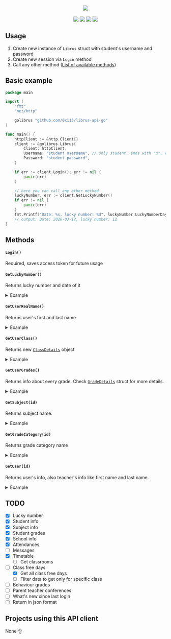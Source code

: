 <h1 align="center">
	<img src="https://imgur.com/XDq2eiP.png">
</h1>
<p align="center">
<img src="https://travis-ci.com/0x113/librus-api-go.svg?branch=master">
<img src="https://img.shields.io/codefactor/grade/github/0x113/librus-api-go/master">
<img src="https://img.shields.io/github/repo-size/0x113/librus-api-go">
<img src="https://img.shields.io/github/go-mod/go-version/0x113/librus-api-go">
</p>

## Usage
1. Create new instance of `Librus` struct with student's username and password
2. Create new session via `Login` method
3. Call any other method ([List of available methods](#methods))

## Basic example
```go
package main

import (
	"fmt"
	"net/http"

	golibrus "github.com/0x113/librus-api-go"
)

func main() {
	httpClient := &http.Client{}
	client := &golibrus.Librus{
		Client: httpClient,
		Username: "student username", // only student, ends with "u", e.g. "1111111u"
		Password: "student password",
	}

	if err := client.Login(); err != nil {
		panic(err)
	}

	// here you can call any other method
	luckyNumber, err := client.GetLuckyNumber()
	if err != nil {
		panic(err)
	}
	fmt.Printf("Date: %s, lucky number: %d", luckyNumber.LuckyNumberDay, luckyNumber.LuckyNumber)
	// output: Date: 2020-03-12, lucky number: 12
}
```

## Methods <a name="methods"></a>

#### `Login()` 
Required, saves access token for future usage

####  `GetLuckyNumber()`
Returns lucky number and date of it
<details>
<summary>Example</summary>
<p>

```go
// CREATE SESSION BEFORE [see basic example for details]
luckyNumber, err := client.GetLuckyNumber()
if err != nil {
	panic(err)
}
fmt.Printf("Date: %s, lucky number: %d", luckyNumber.LuckyNumberDay, luckyNumber.LuckyNumber)
// output: Date: 2020-03-12, lucky number: 12
```

</p>
</details>

#### `GetUserRealName()`
Returns user's first and last name
<details>
<summary>Example</summary>
<p>

```go
// CREATE SESSION BEFORE [see basic example for details]
fullName, err := client.GetUserRealName()
if err != nil {
	panic(err)
}
fmt.Printf("Full name: %s", fullName)
// output: Full name: Jan Kowalski
```

</p>
</details>

#### `GetUserClass()`
Returns new <a href="https://github.com/0x113/librus-api-go/blob/2698f602c640fa967d508a193488c89dd17f67c9/model.go#L57-L63" target="_blank">`ClassDetails`</a> object
<details>
<summary>Example</summary>
<p>

```go
// CREATE SESSION BEFORE [see basic example for details]
classDetails, err := client.GetUserClass()
if err != nil {
	panic(err)
}
fmt.Printf("Class: %s%s", classDetails.Number, classDetails.Symbol)
fmt.Printf("End of first semester: %s", classDetails.EndFirstSemester)
fmt.Printf("School year: %s -> %s", classDetails.BeginSchoolYear, classDetails.EndSchoolYear)
// output: Class: 3e
// output: End of first semester: 2020-01-03
// output: School year: 2019-09-02 -> 2020-06-23
```

</p>
</details>

#### `GetUserGrades()`
Returns info about every grade. Check <a href="https://github.com/0x113/librus-api-go/blob/2698f602c640fa967d508a193488c89dd17f67c9/model.go#L88-L93">`GradeDetails`</a> struct for more details.

<details>
<summary>Example</summary>
<p>

```go
// CREATE SESSION BEFORE [see basic example for details]
userGrades, err := client.GetUserGrades()
if err != nil {
	panic(err)
}
for _, grade := range userGrades {
	fmt.Printf("Grade %s, subject: %s, added by: %s %s", grade.Grade, grade.Subject, grade.AddedBy.FirstName, grade.AddedBy.LastName)
}
// output: ...
// output: Grade: 5, subject: Matematyka, added by: Jan Kowalski
// output: Grade: 4, subject: Fizyka, added by: Jan Nowak
// output: ...
```

</p>
</details>


#### `GetSubject(id)`
Returns subject name. 
<details>
<summary>Example</summary>
<p>

```go
// CREATE SESSION BEFORE [see basic example for details]
subject, err := client.GetSubject(12300212)
if err != nil {
	panic(err)
}

fmt.Printf("Subject name: %s", subject)
// output: Subject name: Matematyka
```

</p>
</details>

#### `GetGradeCategory(id)`
Returns grade category name
<details>
<summary>Example</summary>
<p>

```go
// CREATE SESSION BEFORE [see basic example for details]
category, err := client.GetCategory(12300212)
if err != nil {
	panic(err)
}

fmt.Printf("Category name: %s", category)
// output: Category name: Sprawdzian
```

</p>
</details>

#### `GetUser(id)`
Returns user's info, also teacher's info like first name and last name.
<details>
<summary>Example</summary>
<p>

```go
// CREATE SESSION BEFORE [see basic example for details]
userInfo, err := client.GetUser(12300212)
if err != nil {
	panic(err)
}

fmt.Printf("First name: %s, last name: %s", userInfo.FirstName, userInfo.LastName)
// output: First name: Jan, last name: Kowalski 
```

</p>
</details>

## TODO
- [x] Lucky number
- [x] Student info
- [x] Subject info
- [x] Student grades
- [x] School info
- [x] Attendances
- [ ] Messages
- [x] Timetable
	* [ ] Get classrooms
- [ ] Class free days
	* [x] Get all class free days
	* [ ] Filter data to get only for specific class
- [ ] Behaviour grades
- [ ] Parent teacher conferences
- [ ] What's new since last login
- [ ] Return in json format

## Projects using this API client
None :ok_hand:
